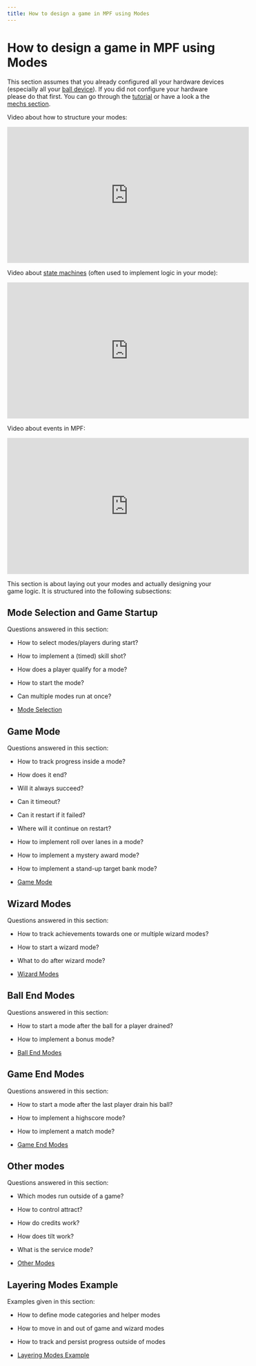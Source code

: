 ```yaml
---
title: How to design a game in MPF using Modes
---
```


# How to design a game in MPF using Modes


This section assumes that you already configured all your hardware
devices (especially all your
[ball device](../config/ball_devices.md)). If
you did not configure your hardware please do that first. You can go
through the [tutorial](../tutorial/index.md)
or have a look a the [mechs section](../mechs/index.md).

Video about how to structure your modes:

<div class="video-wrapper">
<iframe width="560" height="315" src="https://www.youtube.com/embed/JLgeGBc03bM" title="YouTube video player" frameborder="0" allow="accelerometer; autoplay; clipboard-write; encrypted-media; gyroscope; picture-in-picture" allowfullscreen></iframe>
</div>

Video about
[state machines](../game_logic/logic_blocks/state_machines.md) (often used to implement logic in your mode):

<div class="video-wrapper">
<iframe width="560" height="315" src="https://www.youtube.com/embed/qakxTF1H57E" title="YouTube video player" frameborder="0" allow="accelerometer; autoplay; clipboard-write; encrypted-media; gyroscope; picture-in-picture" allowfullscreen></iframe>
</div>

Video about events in MPF:

<div class="video-wrapper">
<iframe width="560" height="315" src="https://www.youtube.com/embed/G3UbVP8gFU0" title="YouTube video player" frameborder="0" allow="accelerometer; autoplay; clipboard-write; encrypted-media; gyroscope; picture-in-picture" allowfullscreen></iframe>
</div>

This section is about laying out your modes and actually designing your
game logic. It is structured into the following subsections:

## Mode Selection and Game Startup

Questions answered in this section:

* How to select modes/players during start?
* How to implement a (timed) skill shot?
* How does a player qualify for a mode?
* How to start the mode?
* Can multiple modes run at once?

* [Mode Selection](mode_selection.md)

## Game Mode

Questions answered in this section:

* How to track progress inside a mode?
* How does it end?
* Will it always succeed?
* Can it timeout?
* Can it restart if it failed?
* Where will it continue on restart?
* How to implement roll over lanes in a mode?
* How to implement a mystery award mode?
* How to implement a stand-up target bank mode?

* [Game Mode](../game_design/index.md)

## Wizard Modes

Questions answered in this section:

* How to track achievements towards one or multiple wizard modes?
* How to start a wizard mode?
* What to do after wizard mode?

* [Wizard Modes](wizard_modes.md)

## Ball End Modes

Questions answered in this section:

* How to start a mode after the ball for a player drained?
* How to implement a bonus mode?

* [Ball End Modes](ball_end_modes.md)

## Game End Modes

Questions answered in this section:

* How to start a mode after the last player drain his ball?
* How to implement a highscore mode?
* How to implement a match mode?

* [Game End Modes](game_end_modes.md)

## Other modes

Questions answered in this section:

* Which modes run outside of a game?
* How to control attract?
* How do credits work?
* How does tilt work?
* What is the service mode?

* [Other Modes](other_modes.md)

## Layering Modes Example

Examples given in this section:

* How to define mode categories and helper modes
* How to move in and out of game and wizard modes
* How to track and persist progress outside of modes

* [Layering Modes Example](mode_layering.md)
